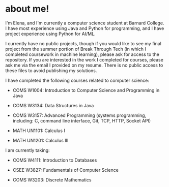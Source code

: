 # about me!

I'm Elena, and I'm currently a computer science student at Barnard College. I have most experience using Java and Python for programming, and I have project experience using Python for AI/ML. 

I currently have no public projects, though if you would like to see my final project from the summer portion of Break Through Tech (in which I completed coursework in machine learning), please ask for access to the repository. If you are interested in the work I completed for courses, please ask me via the email I provided on my resume. There is no public access to these files to avoid publishing my solutions.



I have completed the following courses related to computer science:

- COMS W1004: Introduction to Computer Science and Programming in Java
  
- COMS W3134: Data Structures in Java
  
- COMS W3157: Advanced Programming (systems programming, including: C, command line interface, Git, TCP, HTTP, Socket API)

- MATH UN1101: Calculus I
  
- MATH UN1201: Calculus III
  
I am currently taking:

- COMS W4111: Introduction to Databases

- CSEE W3827: Fundamentals of Computer Science

- COMS W3203: Discrete Mathematics
